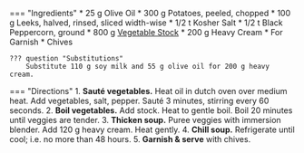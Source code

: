 === "Ingredients"
    * 25 g Olive Oil
    * 300 g Potatoes, peeled, chopped
    * 100 g Leeks, halved, rinsed, sliced width-wise
    * 1/2 t Kosher Salt
    * 1/2 t Black Peppercorn, ground
    * 800 g [Vegetable Stock](../stocks/vegetable-stock.md)
    * 200 g Heavy Cream
    * For Garnish
        * Chives

    ??? question "Substitutions"
        Substitute 110 g soy milk and 55 g olive oil for 200 g heavy cream.

=== "Directions"
    1. **Sauté vegetables.** Heat oil in dutch oven over medium heat. Add vegetables, salt, pepper. Sauté 3 minutes, stirring every 60 seconds.
    2. **Boil vegetables.** Add stock. Heat to gentle boil. Boil 20 minutes until veggies are tender.
    3. **Thicken soup.** Puree veggies with immersion blender. Add 120 g heavy cream. Heat gently.
    4. **Chill soup.** Refrigerate until cool; i.e. no more than 48 hours.
    5. **Garnish & serve** with chives.

[^1]: {{ cite.bittman_how_to_cook_everything }}
[^2]: {{ cite.child_french_cooking }}

